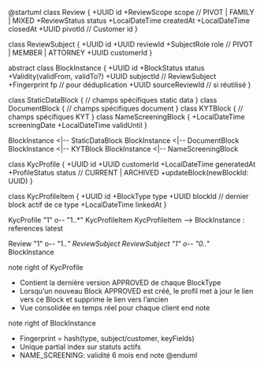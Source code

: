 @startuml
class Review {
  +UUID id
  +ReviewScope scope  // PIVOT | FAMILY | MIXED
  +ReviewStatus status
  +LocalDateTime createdAt
  +LocalDateTime closedAt
  +UUID pivotId      // Customer id
}

class ReviewSubject {
  +UUID id
  +UUID reviewId
  +SubjectRole role  // PIVOT | MEMBER | ATTORNEY
  +UUID customerId
}

abstract class BlockInstance {
  +UUID id
  +BlockStatus status
  +Validity(validFrom, validTo?)
  +UUID subjectId   // ReviewSubject
  +Fingerprint fp   // pour déduplication
  +UUID sourceReviewId  // si réutilisé
}

class StaticDataBlock {
  // champs spécifiques static data
}
class DocumentBlock {
  // champs spécifiques document
}
class KYTBlock {
  // champs spécifiques KYT
}
class NameScreeningBlock {
  +LocalDateTime screeningDate
  +LocalDateTime validUntil
}

BlockInstance <|-- StaticDataBlock
BlockInstance <|-- DocumentBlock
BlockInstance <|-- KYTBlock
BlockInstance <|-- NameScreeningBlock

class KycProfile {
  +UUID id
  +UUID customerId
  +LocalDateTime generatedAt
  +ProfileStatus status  // CURRENT | ARCHIVED
  +updateBlock(newBlockId: UUID)
}

class KycProfileItem {
  +UUID id
  +BlockType type
  +UUID blockId // dernier block actif de ce type
  +LocalDateTime linkedAt
}

KycProfile "1" o-- "1..*" KycProfileItem
KycProfileItem --> BlockInstance : references latest

Review "1" o-- "1..*" ReviewSubject
ReviewSubject "1" o-- "0..*" BlockInstance


note right of KycProfile
- Contient la dernière version APPROVED de chaque BlockType
- Lorsqu’un nouveau Block APPROVED est créé, le profil met à jour le lien vers ce Block et supprime le lien vers l’ancien
- Vue consolidée en temps réel pour chaque client
end note

note right of BlockInstance
- Fingerprint = hash(type, subject/customer, keyFields)
- Unique partial index sur statuts actifs
- NAME_SCREENING: validité 6 mois
end note
@enduml
